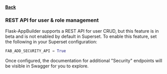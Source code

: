 #### [Back](./README.md)

### REST API for user & role management
Flask-AppBuilder supports a REST API for user CRUD,
but this feature is in beta and is not enabled by default in Superset.
To enable this feature, set the following in your Superset configuration:

```python
FAB_ADD_SECURITY_API = True
```

Once configured, the documentation for additional "Security" endpoints will be visible in Swagger for you to explore.